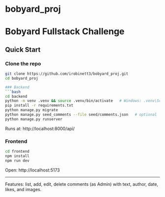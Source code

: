 # bobyard_proj
# Bobyard Fullstack Challenge

## Quick Start

### Clone the repo
```bash
git clone https://github.com/irobinett3/bobyard_proj.git
cd bobyard_proj

### Backend
```bash
cd backend
python -m venv .venv && source .venv/bin/activate   # Windows: .venv\Scripts\activate
pip install -r requirements.txt
python manage.py migrate
python manage.py seed_comments --file seed/comments.json   # optional
python manage.py runserver
```
Runs at: http://localhost:8000/api/

### Frontend
```bash
cd frontend
npm install
npm run dev
```
Open: http://localhost:5173

---
Features: list, add, edit, delete comments (as Admin) with text, author, date, likes, and images.
